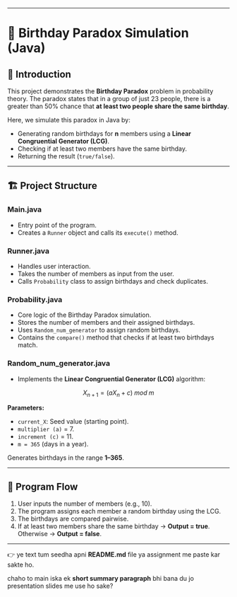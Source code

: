 

---

# 🎂 Birthday Paradox Simulation (Java)

## 📌 Introduction

This project demonstrates the **Birthday Paradox** problem in probability theory.
The paradox states that in a group of just 23 people, there is a greater than 50% chance that **at least two people share the same birthday**.

Here, we simulate this paradox in Java by:

* Generating random birthdays for **n** members using a **Linear Congruential Generator (LCG)**.
* Checking if at least two members have the same birthday.
* Returning the result (`true/false`).

---

## 🏗 Project Structure

### Main.java

* Entry point of the program.
* Creates a `Runner` object and calls its `execute()` method.

### Runner.java

* Handles user interaction.
* Takes the number of members as input from the user.
* Calls `Probability` class to assign birthdays and check duplicates.

### Probability.java

* Core logic of the Birthday Paradox simulation.
* Stores the number of members and their assigned birthdays.
* Uses `Random_num_generator` to assign random birthdays.
* Contains the `compare()` method that checks if at least two birthdays match.

### Random\_num\_generator.java

* Implements the **Linear Congruential Generator (LCG)** algorithm:

$$
X_{n+1} = (aX_n + c) \; mod \; m
$$

**Parameters:**

* `current_X`: Seed value (starting point).
* `multiplier (a)` = 7.
* `increment (c)` = 11.
* `m = 365` (days in a year).

Generates birthdays in the range **1–365**.

---

## 🔄 Program Flow

1. User inputs the number of members (e.g., 10).
2. The program assigns each member a random birthday using the LCG.
3. The birthdays are compared pairwise.
4. If at least two members share the same birthday → **Output = true**.
   Otherwise → **Output = false**.

---

👉 ye text tum seedha apni **README.md** file ya assignment me paste kar sakte ho.

chaho to main iska ek **short summary paragraph** bhi bana du jo presentation slides me use ho sake?
